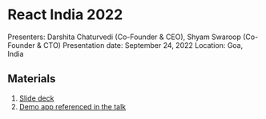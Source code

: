 # React India 2022

Presenters: Darshita Chaturvedi (Co-Founder & CEO), Shyam Swaroop (Co-Founder & CTO)
Presentation date: September 24, 2022
Location: Goa, India

## Materials

1. [Slide deck](/React\sIndia\s2022.pdf)
2. [Demo app referenced in the talk](https://codesandbox.io/s/react-anti-patterns-43w3sy?file=/src/pages/Incorrect.tsx)
